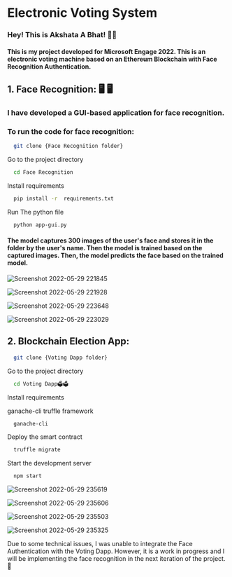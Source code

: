 
# Electronic Voting System

### Hey! This is Akshata A Bhat! 👋👋

#### This is my project developed for Microsoft Engage 2022. This is an electronic voting machine based on an Ethereum Blockchain with Face Recognition Authentication.

## 1. Face Recognition: 🖥 🖥

### I have developed a GUI-based application for face recognition.
### To run the code for face recognition:

```bash
  git clone {Face Recognition folder}
```

Go to the project directory

```bash
  cd Face Recognition
```

Install requirements

```bash
  pip install -r  requirements.txt
```

Run The python file 

```bash
  python app-gui.py
```
#### The model captures 300 images of the user's face and stores it in the folder by the user's name. Then the model is trained based on the captured images. Then, the model predicts the face based on the trained model.
![Screenshot 2022-05-29 221845](https://user-images.githubusercontent.com/74967139/170882534-e77e4d0a-8b92-4525-bdcd-ac74104d6168.jpg)

![Screenshot 2022-05-29 221928](https://user-images.githubusercontent.com/74967139/170882539-c2c725ee-3d7a-4a3f-9970-0ab7195b53fd.jpg)

![Screenshot 2022-05-29 223648](https://user-images.githubusercontent.com/74967139/170882669-5a6a673a-b045-4ee0-a945-3f8e3c1bf980.jpg)

![Screenshot 2022-05-29 223029](https://user-images.githubusercontent.com/74967139/170882548-a4439e91-efc8-41d8-83e0-5a0a505b758c.jpg)

## 2. Blockchain Election App: 
```bash
  git clone {Voting Dapp folder}
```

Go to the project directory

```bash
  cd Voting Dapp🗳🗳
```

Install requirements

ganache-cli
truffle framework

```bash
  ganache-cli
```
Deploy the smart contract

```bash
  truffle migrate
```

Start the development server

```bash
  npm start
```
![Screenshot 2022-05-29 235619](https://user-images.githubusercontent.com/74967139/170885887-e231789f-e683-4aa7-96a6-06d36f55233c.jpg)

![Screenshot 2022-05-29 235606](https://user-images.githubusercontent.com/74967139/170885889-021eaaa8-b360-4b41-a478-eb6752878ffd.jpg)

![Screenshot 2022-05-29 235503](https://user-images.githubusercontent.com/74967139/170885892-f3db3c82-110b-4c63-9936-00d4bf014c7e.jpg)

![Screenshot 2022-05-29 235325](https://user-images.githubusercontent.com/74967139/170885906-c05d8c89-9d79-413c-a4c3-47a8af8d54b1.jpg)


Due to some technical issues, I was unable to integrate the Face Authentication with the Voting Dapp.
However, it is a work in progress and I will be implementing the face recognition in the next iteration of the project. 🙌

